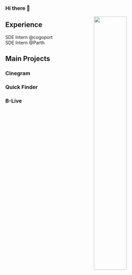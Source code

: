 ### Hi there 👋
   <span>
    <img align="right" width="45%" src="https://github-contribution-stats.vercel.app/api/?username=ankitkumar1578114">
   </span>
    <h2>
      Experience
    </h2> 
     SDE Intern @cogoport <br/>
     SDE Intern @Parth 
    <h2>
      Main Projects
    </h2> 
    <h3>Cinegram </h3>
    <h3>Quick Finder </h3>
    <h3>B-Live</h3>
 </div>
